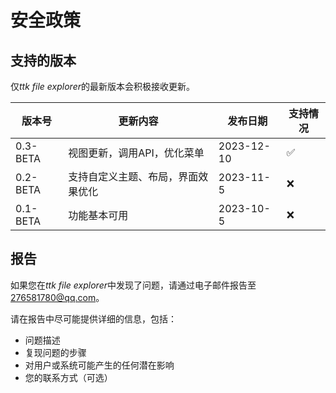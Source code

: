 # 安全政策

## 支持的版本

仅*ttk file explorer*的最新版本会积极接收更新。

| 版本号 | 更新内容 | 发布日期 | 支持情况 |
|--------|---------|----------|----------|
| 0.3-BETA | 视图更新，调用API，优化菜单 | 2023-12-10 | :white_check_mark: |
| 0.2-BETA | 支持自定义主题、布局，界面效果优化 | 2023-11-5 | :x: |
| 0.1-BETA | 功能基本可用 | 2023-10-5 | :x: |

## 报告

如果您在*ttk file explorer*中发现了问题，请通过电子邮件报告至[276581780@qq.com](mailto:276581780@qq.com)。

请在报告中尽可能提供详细的信息，包括：

- 问题描述
- 复现问题的步骤
- 对用户或系统可能产生的任何潜在影响
- 您的联系方式（可选）
